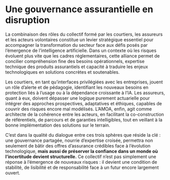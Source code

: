 # Une gouvernance assurantielle en disruption

La combinaison des rôles du collectif formé par les courtiers, les assureurs et les acteurs volontaires constitue un levier stratégique essentiel pour accompagner la transformation du secteur face aux défis posés par l’émergence de l’intelligence artificielle. Dans un contexte où les risques évoluent plus vite que les cadres réglementaires, cette alliance permet de concilier compréhension fine des besoins opérationnels, expertise technique des produits assurantiels et capacité à traduire les enjeux technologiques en solutions concrètes et soutenables.

Les courtiers, en tant qu’interfaces privilégiées avec les entreprises, jouent un rôle d’alerte et de pédagogie, identifiant les nouveaux besoins en protection liés à l’usage ou à la dépendance croissante à l’IA. Les assureurs, quant à eux, doivent dépasser une logique purement actuarielle pour intégrer des approches prospectives, adaptatives et éthiques, capables de couvrir des risques encore mal modélisés. L’AMOA, enfin, agit comme architecte de la cohérence entre les acteurs, en facilitant la co-construction de référentiels, de parcours et de garanties intelligibles, tout en veillant à la bonne implémentation des solutions sur le terrain.

C’est dans la qualité du dialogue entre ces trois sphères que réside la clé : une gouvernance partagée, nourrie d’expertise croisée, permettra non seulement de bâtir des offres d’assurance crédibles face à l’évolution technologique, **mais aussi de préserver la confiance dans un monde où l’incertitude devient structurelle.** Ce collectif n’est pas simplement une réponse à l’émergence de nouveaux risques : il devient une condition de stabilité, de lisibilité et de responsabilité face à un futur encore largement ouvert.
